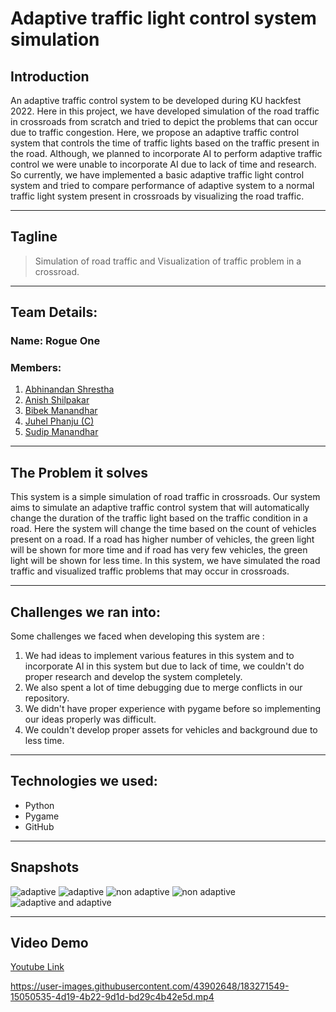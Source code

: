 # Adaptive traffic light control system simulation
## Introduction
An adaptive traffic control system to be developed during KU hackfest 2022. Here in this project, we have developed simulation of the road traffic in crossroads from scratch and tried to depict the problems that can occur due to traffic congestion. Here, we propose an adaptive traffic control system that controls the time of traffic lights based on the traffic present in the road. Although, we planned to incorporate AI to perform adaptive traffic control we were unable to incorporate AI due to lack of time and research. So currently, we have implemented a basic adaptive traffic light control system and tried to compare performance of adaptive system to a normal traffic light system present in crossroads by visualizing the road traffic.
<hr>

## Tagline
>Simulation of road traffic and Visualization of traffic problem in a crossroad.

<hr>

## Team Details:
### Name: Rogue One
### Members:
1. [Abhinandan Shrestha](https://github.com/abhinandanshrestha)
2. [Anish Shilpakar](https://github.com/JuJu2181)
3. [Bibek Manandhar](https://github.com/manandhar01)
4. [Juhel Phanju (C)](https://github.com/JNPN7)
5. [Sudip Manandhar](https://github.com/ManandharSudip4)


<hr>

## The Problem it solves
This system is a simple simulation of road traffic in crossroads. Our system aims to simulate an adaptive traffic control system that will automatically change the duration of the traffic light based on the traffic condition in a road. Here the system will change the time based on the count of vehicles present on a road. If a road has higher number of vehicles, the green light will be shown for more time and if road has very few vehicles, the green light will be shown for less time. In this system, we have simulated the road traffic and visualized traffic problems that may occur in crossroads.

<hr>

## Challenges we ran into:
Some challenges we faced when developing this system are :
1. We had ideas to implement various features in this system and to incorporate AI in this system but due to lack of time, we couldn't do proper research and develop the system completely.
2. We also spent a lot of time debugging due to merge conflicts in our repository.
3. We didn't have proper experience with pygame before so implementing our ideas properly was difficult.
4. We couldn't develop proper assets for vehicles and background due to less time.

<hr>

## Technologies we used:
- Python
- Pygame
- GitHub

<hr>

## Snapshots
<img src="/gitimg/adaptive1.png" alt="adaptive" title="Adaptive 1">

<img src="/gitimg/adaptive2.png" alt="adaptive" title="Adaptive 2">

<img src="/gitimg/non_adaptive1.png" alt="non adaptive" title="Non Adaptive 1">

<img src="/gitimg/non_adaptive2.png" alt="non adaptive" title="Non Adaptive 2">

<img src="/gitimg/adaptive_non_adaptive.png" alt="adaptive and adaptive" title="Adaptive and non adaptive">

<hr>

## Video Demo
[Youtube Link](https://youtu.be/IMgbWbiLIlU)


https://user-images.githubusercontent.com/43902648/183271549-15050535-4d19-4b22-9d1d-bd29c4b42e5d.mp4



